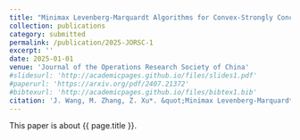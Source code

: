 ```yaml
---
title: "Minimax Levenberg-Marquardt Algorithms for Convex-Strongly Concave Minimax Problems"
collection: publications
category: submitted
permalink: /publication/2025-JORSC-1
excerpt: ''
date: 2025-01-01
venue: 'Journal of the Operations Research Society of China'
#slidesurl: 'http://academicpages.github.io/files/slides1.pdf'
#paperurl: 'https://arxiv.org/pdf/2407.21372'
#bibtexurl: 'http://academicpages.github.io/files/bibtex1.bib'
citation: 'J. Wang, M. Zhang, Z. Xu*. &quot;Minimax Levenberg-Marquardt Algorithms for Convex-Strongly Concave Minimax Problems.&quot; <i>Journal of the Operations Research Society of China</i>. submitted. (2025).'
---
```

This paper is about {{ page.title }}.
